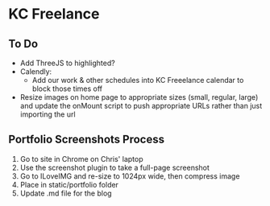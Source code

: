 # KC Freelance

## To Do
- Add ThreeJS to highlighted?
- Calendly:
  - Add our work & other schedules into KC Freeelance calendar to block those times off
- Resize images on home page to appropriate sizes (small, regular, large) and update the onMount script to push appropriate URLs rather than just importing the url
  

## Portfolio Screenshots Process
1. Go to site in Chrome on Chris' laptop
2. Use the screenshot plugin to take a full-page screenshot
3. Go to ILoveIMG and re-size to 1024px wide, then compress image
4. Place in static/portfolio folder
5. Update .md file for the blog